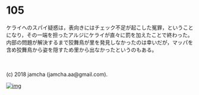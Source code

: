 # 105

ケライへのスパイ疑惑は，表向きにはチェック不足が起こした冤罪，ということになり，その一端を担ったアルジにケライが直々に罰を加えたことで終わった。内部の問題が解決するまで狡舞鳥が里を発見しなかったのは幸いだが，マッパを含め狡舞鳥から姿を隠すため里から出なかったというのもある。  

<br>  
<br>  
(c) 2018 jamcha (jamcha.aa@gmail.com).  

[![img](http://i.creativecommons.org/l/by-nc-sa/4.0/88x31.png)](http://creativecommons.org/licenses/by-nc-sa/4.0/deed)